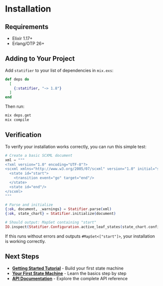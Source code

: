 # Installation

## Requirements

- Elixir 1.17+
- Erlang/OTP 26+

## Adding to Your Project

Add `statifier` to your list of dependencies in `mix.exs`:

```elixir
def deps do
  [
    {:statifier, "~> 1.8"}
  ]
end
```

Then run:

```bash
mix deps.get
mix compile
```

## Verification

To verify your installation works correctly, you can run this simple test:

```elixir
# Create a basic SCXML document
xml = """
<?xml version="1.0" encoding="UTF-8"?>
<scxml xmlns="http://www.w3.org/2005/07/scxml" version="1.0" initial="start">
  <state id="start">
    <transition event="go" target="end"/>
  </state>
  <state id="end"/>
</scxml>
"""

# Parse and initialize
{:ok, document, _warnings} = Statifier.parse(xml)
{:ok, state_chart} = Statifier.initialize(document)

# Should output: MapSet containing "start"
IO.inspect(Statifier.Configuration.active_leaf_states(state_chart.configuration))
```

If this runs without errors and outputs `#MapSet<["start"]>`, your installation is working correctly.

## Next Steps

- **[Getting Started Tutorial](/tutorials/getting-started)** - Build your first state machine
- **[Your First State Machine](/tutorials/first-state-machine)** - Learn the basics step by step
- **[API Documentation](https://hexdocs.pm/statifier/)** - Explore the complete API reference